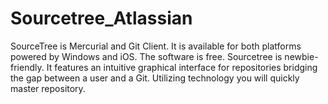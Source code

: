 # Sourcetree_Atlassian
SourceTree is Mercurial and Git Client. It is available for both platforms powered by Windows and iOS. The software is free. Sourcetree is newbie-friendly. It features an intuitive graphical interface for repositories bridging the gap between a user and a Git. Utilizing technology you will quickly master repository.

